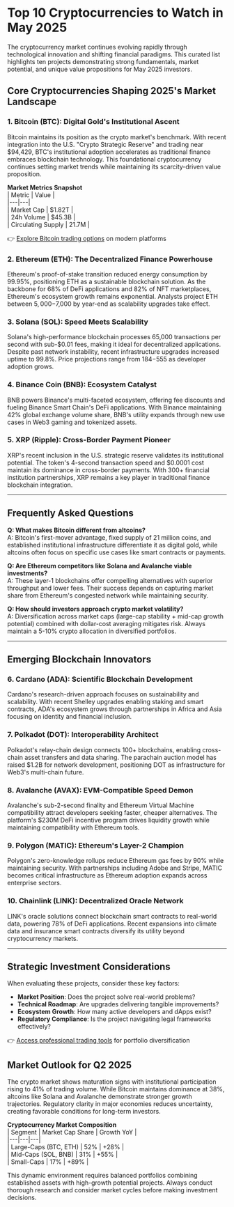 # Top 10 Cryptocurrencies to Watch in May 2025

The cryptocurrency market continues evolving rapidly through technological innovation and shifting financial paradigms. This curated list highlights ten projects demonstrating strong fundamentals, market potential, and unique value propositions for May 2025 investors.

## Core Cryptocurrencies Shaping 2025's Market Landscape

### 1. Bitcoin (BTC): Digital Gold's Institutional Ascent  
Bitcoin maintains its position as the crypto market's benchmark. With recent integration into the U.S. "Crypto Strategic Reserve" and trading near $94,429, BTC's institutional adoption accelerates as traditional finance embraces blockchain technology. This foundational cryptocurrency continues setting market trends while maintaining its scarcity-driven value proposition.

**Market Metrics Snapshot**  
| Metric | Value |  
|---|---|  
| Market Cap | $1.82T |  
| 24h Volume | $45.3B |  
| Circulating Supply | 21.7M |  

👉 [Explore Bitcoin trading options](https://bit.ly/okx-bonus) on modern platforms  

### 2. Ethereum (ETH): The Decentralized Finance Powerhouse  
Ethereum's proof-of-stake transition reduced energy consumption by 99.95%, positioning ETH as a sustainable blockchain solution. As the backbone for 68% of DeFi applications and 82% of NFT marketplaces, Ethereum's ecosystem growth remains exponential. Analysts project ETH between $5,000-$7,000 by year-end as scalability upgrades take effect.

### 3. Solana (SOL): Speed Meets Scalability  
Solana's high-performance blockchain processes 65,000 transactions per second with sub-$0.01 fees, making it ideal for decentralized applications. Despite past network instability, recent infrastructure upgrades increased uptime to 99.8%. Price projections range from $184-$555 as developer adoption grows.

### 4. Binance Coin (BNB): Ecosystem Catalyst  
BNB powers Binance's multi-faceted ecosystem, offering fee discounts and fueling Binance Smart Chain's DeFi applications. With Binance maintaining 42% global exchange volume share, BNB's utility expands through new use cases in Web3 gaming and tokenized assets.

### 5. XRP (Ripple): Cross-Border Payment Pioneer  
XRP's recent inclusion in the U.S. strategic reserve validates its institutional potential. The token's 4-second transaction speed and $0.0001 cost maintain its dominance in cross-border payments. With 300+ financial institution partnerships, XRP remains a key player in traditional finance blockchain integration.

---

## Frequently Asked Questions  

**Q: What makes Bitcoin different from altcoins?**  
A: Bitcoin's first-mover advantage, fixed supply of 21 million coins, and established institutional infrastructure differentiate it as digital gold, while altcoins often focus on specific use cases like smart contracts or payments.

**Q: Are Ethereum competitors like Solana and Avalanche viable investments?**  
A: These layer-1 blockchains offer compelling alternatives with superior throughput and lower fees. Their success depends on capturing market share from Ethereum's congested network while maintaining security.

**Q: How should investors approach crypto market volatility?**  
A: Diversification across market caps (large-cap stability + mid-cap growth potential) combined with dollar-cost averaging mitigates risk. Always maintain a 5-10% crypto allocation in diversified portfolios.

---

## Emerging Blockchain Innovators  

### 6. Cardano (ADA): Scientific Blockchain Development  
Cardano's research-driven approach focuses on sustainability and scalability. With recent Shelley upgrades enabling staking and smart contracts, ADA's ecosystem grows through partnerships in Africa and Asia focusing on identity and financial inclusion.

### 7. Polkadot (DOT): Interoperability Architect  
Polkadot's relay-chain design connects 100+ blockchains, enabling cross-chain asset transfers and data sharing. The parachain auction model has raised $1.2B for network development, positioning DOT as infrastructure for Web3's multi-chain future.

### 8. Avalanche (AVAX): EVM-Compatible Speed Demon  
Avalanche's sub-2-second finality and Ethereum Virtual Machine compatibility attract developers seeking faster, cheaper alternatives. The platform's $230M DeFi incentive program drives liquidity growth while maintaining compatibility with Ethereum tools.

### 9. Polygon (MATIC): Ethereum's Layer-2 Champion  
Polygon's zero-knowledge rollups reduce Ethereum gas fees by 90% while maintaining security. With partnerships including Adobe and Stripe, MATIC becomes critical infrastructure as Ethereum adoption expands across enterprise sectors.

### 10. Chainlink (LINK): Decentralized Oracle Network  
LINK's oracle solutions connect blockchain smart contracts to real-world data, powering 78% of DeFi applications. Recent expansions into climate data and insurance smart contracts diversify its utility beyond cryptocurrency markets.

---

## Strategic Investment Considerations  

When evaluating these projects, consider these key factors:  
- **Market Position**: Does the project solve real-world problems?  
- **Technical Roadmap**: Are upgrades delivering tangible improvements?  
- **Ecosystem Growth**: How many active developers and dApps exist?  
- **Regulatory Compliance**: Is the project navigating legal frameworks effectively?  

👉 [Access professional trading tools](https://bit.ly/okx-bonus) for portfolio diversification  

## Market Outlook for Q2 2025  

The crypto market shows maturation signs with institutional participation rising to 41% of trading volume. While Bitcoin maintains dominance at 38%, altcoins like Solana and Avalanche demonstrate stronger growth trajectories. Regulatory clarity in major economies reduces uncertainty, creating favorable conditions for long-term investors.

**Cryptocurrency Market Composition**  
| Segment | Market Cap Share | Growth YoY |  
|---|---|---|  
| Large-Caps (BTC, ETH) | 52% | +28% |  
| Mid-Caps (SOL, BNB) | 31% | +55% |  
| Small-Caps | 17% | +89% |  

This dynamic environment requires balanced portfolios combining established assets with high-growth potential projects. Always conduct thorough research and consider market cycles before making investment decisions.